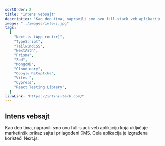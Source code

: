```yaml
---
sortOrder: 2
title: "Intens vebsajt"
description: "Kao deo tima, napravili smo ovu full-stack veb aplikaciju koja uključuje marketinški prikaz sajta i prilagođeni CMS. Cela aplikacija je izgrađena koristeći Next.js."
image: "../images/intens.jpg"
tags:
  [
    "Next.js (App router)",
    "TypeScript",
    "TailwindCSS",
    "NextAuth",
    "Prisma",
    "Zod",
    "MongoDB",
    "Cloudinary",
    "Google ReCaptcha",
    "Vitest",
    "Cypress",
    "React Testing Library",
  ]
liveLink: "https://intens-tech.com/"
---
```


## Intens vebsajt

Kao deo tima, napravili smo ovu full-stack veb aplikaciju koja uključuje marketinški prikaz sajta i prilagođeni CMS. Cela aplikacija je izgrađena koristeći Next.js.
